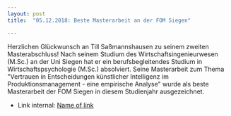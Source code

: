 ```yaml
---
layout: post
title:  "05.12.2018: Beste Masterarbeit an der FOM Siegen"

---
```


Herzlichen Glückwunsch an Till Saßmannshausen zu seinem zweiten Masterabschluss! Nach seinem Studium des Wirtschaftsingenieurwesen (M.Sc.) an der Uni Siegen hat er ein berufsbegleitendes Studium in Wirtschaftspsychologie (M.Sc.) absolviert. Seine Masterarbeit zum Thema "Vertrauen in Entscheidungen künstlicher Intelligenz im Produktionsmanagement - eine empirische Analyse" wurde als beste Masterarbeit der FOM Siegen in diesem Studienjahr ausgezeichnet. 


- Link internal: 
[Name of link]({{site.baseurl}}https://www.ipem.mb.uni-siegen.de/arbeitsgruppe/sassmannshausen.html?lang=de)

